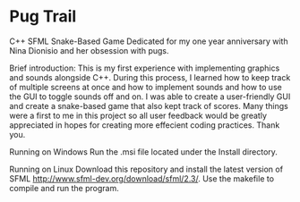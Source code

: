 # Pug Trail
C++ SFML Snake-Based Game
Dedicated for my one year anniversary with Nina Dionisio and her obsession with pugs.

Brief introduction:
This is my first experience with implementing graphics and sounds alongside C++. During this process, I learned how to keep track of multiple screens at once and how to implement sounds and how to use the GUI to toggle sounds off and on. I was able to create a user-friendly GUI and create a snake-based game that also kept track of scores. Many things were a first to me in this project so all user feedback would be greatly appreciated in hopes for creating more effecient coding practices. Thank you.

Running on Windows
Run the .msi file located under the Install directory.

Running on Linux
Download this repository and install the latest version of SFML http://www.sfml-dev.org/download/sfml/2.3/. Use the makefile to compile and run the program.
